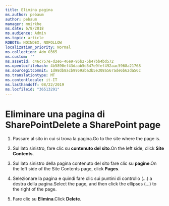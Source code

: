 ```yaml
---
title: Elimina pagina
ms.author: pebaum
author: pebaum
manager: mnirkhe
ms.date: 6/8/2018
ms.audience: Admin
ms.topic: article
ROBOTS: NOINDEX, NOFOLLOW
localization_priority: Normal
ms.collection: Adm_O365
ms.custom: ''
ms.assetid: c46c757e-d2e6-46e9-95b2-5b47bb4bd572
ms.openlocfilehash: 4b5890ef43daab5d547e9fef492aac5968a21768
ms.sourcegitcommit: 1d98db8acb9959aba3b5e308a567ade6b62da56c
ms.translationtype: MT
ms.contentlocale: it-IT
ms.lasthandoff: 08/22/2019
ms.locfileid: "36513291"
---
```

# <a name="delete-a-sharepoint-page"></a><span data-ttu-id="a2f1c-102">Eliminare una pagina di SharePoint</span><span class="sxs-lookup"><span data-stu-id="a2f1c-102">Delete a SharePoint page</span></span>

1. <span data-ttu-id="a2f1c-103">Passare al sito in cui si trova la pagina.</span><span class="sxs-lookup"><span data-stu-id="a2f1c-103">Go to the site where the page is.</span></span>
    
2. <span data-ttu-id="a2f1c-104">Sul lato sinistro, fare clic su **contenuto del sito**.</span><span class="sxs-lookup"><span data-stu-id="a2f1c-104">On the left side, click **Site Contents**.</span></span>
    
3. <span data-ttu-id="a2f1c-105">Sul lato sinistro della pagina contenuto del sito fare clic su **pagine**.</span><span class="sxs-lookup"><span data-stu-id="a2f1c-105">On the left side of the Site Contents page, click **Pages**.</span></span>
    
4. <span data-ttu-id="a2f1c-106">Selezionare la pagina e quindi fare clic sui puntini di controllo (...) a destra della pagina.</span><span class="sxs-lookup"><span data-stu-id="a2f1c-106">Select the page, and then click the ellipses (...) to the right of the page.</span></span>
    
5. <span data-ttu-id="a2f1c-107">Fare clic su **Elimina**.</span><span class="sxs-lookup"><span data-stu-id="a2f1c-107">Click **Delete**.</span></span>
    

